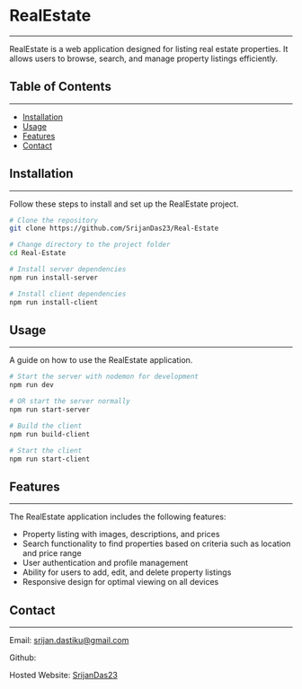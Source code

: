 # RealEstate
---
RealEstate is a web application designed for listing real estate properties. It allows users to browse, search, and manage property listings efficiently.

## Table of Contents
---
- [Installation](#installation)
- [Usage](#usage)
- [Features](#features)
- [Contact](#contact)

## Installation
---
Follow these steps to install and set up the RealEstate project.

```bash
# Clone the repository
git clone https://github.com/SrijanDas23/Real-Estate

# Change directory to the project folder
cd Real-Estate

# Install server dependencies
npm run install-server

# Install client dependencies
npm run install-client
```

## Usage
---
A guide on how to use the RealEstate application.

```bash
# Start the server with nodemon for development
npm run dev

# OR start the server normally
npm run start-server

# Build the client
npm run build-client

# Start the client
npm run start-client
```

## Features
---
The RealEstate application includes the following features:

- Property listing with images, descriptions, and prices
- Search functionality to find properties based on criteria such as location and price range
- User authentication and profile management
- Ability for users to add, edit, and delete property listings
- Responsive design for optimal viewing on all devices

## Contact
---
Email: [srijan.dastiku@gmail.com](mailto:srijan.dastiku@gmail.com)

Github: 

Hosted Website: [SrijanDas23](https://github.com/SrijanDas23)